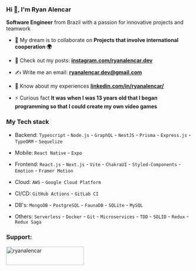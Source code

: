 ### Hi 👋, I'm Ryan Alencar
**Software Engineer** from Brazil with a passion for innovative projects and teamwork

- 👯 My dream is to collaborate on **Projects that involve international cooperation 🌍**

- 📝 Check out my posts: **[instagram.com/ryanalencar.dev](https://instagram.com/ryanalencar.dev)**

- ✍️ Write me an email: **ryanalencar.dev@gmail.com**

- 📄 Know about my experiences **[linkedin.com/in/ryanalencar/](https://www.linkedin.com/in/ryanalencar/)**

- ⚡ Curious fact **It was when I was 13 years old that I began programming so that I could create my own video games**

### My Tech stack

* Backend:  `Typescript` - `Node.js` - `GraphQL` - `NestJS` - `Prisma` - `Express.js` - `TypeORM` - `Sequelize`

* Mobile: `React Native` - `Expo`

* Frontend: `React.js` - `Next.js` - `Vite` - `ChakraUI` - `Styled-Components` - `Emotion` - `Framer Motion`

* Cloud: `AWS` - `Google Cloud Platform`

* CI/CD: `GitHub Actions` - `GitLab CI`

* DB's: `MongoDB` - `PostgreSQL` - `FaunaDB` - `SQLite` - `MySQL`

* Others: `Serverless` - `Docker` - `Git` - `Microservices` - `TDD` - `SOLID` - `Redux` - `Redux Saga`

<h3 align="left">Support:</h3>
<p><a href="https://www.buymeacoffee.com/ryanalencar"> <img align="left" src="https://cdn.buymeacoffee.com/buttons/v2/default-yellow.png" height="50" width="210" alt="ryanalencar" /></a></p><br><br>


